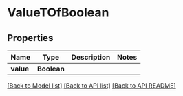 
# ValueTOfBoolean
## Properties
Name | Type | Description | Notes
------------ | ------------- | ------------- | -------------
**value** | **Boolean** |  | 




[[Back to Model list]](README.md#documentation-for-models) [[Back to API list]](README.md#documentation-for-api-endpoints) [[Back to API README]](README.md)

